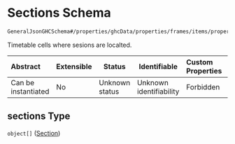 # Sections Schema

```txt
GeneralJsonGHCSchema#/properties/ghcData/properties/frames/items/properties/sections
```

Timetable cells where sesions are localted.


| Abstract            | Extensible | Status         | Identifiable            | Custom Properties | Additional Properties | Access Restrictions | Defined In                                                         |
| :------------------ | ---------- | -------------- | ----------------------- | :---------------- | --------------------- | ------------------- | ------------------------------------------------------------------ |
| Can be instantiated | No         | Unknown status | Unknown identifiability | Forbidden         | Allowed               | none                | [ghc.schema.json\*](../out/ghc.schema.json "open original schema") |

## sections Type

`object[]` ([Section](ghc-properties-ghcdata-properties-frames-frame-properties-sections-section.md))
